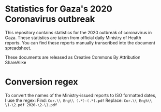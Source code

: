 # Statistics for Gaza's 2020 Coronavirus outbreak
This repository contains statistics for the 2020 outbreak of coronavirus in Gaza.
These statistics are taken from official daily Ministry of Health reports. You
can find these reports manually transcribed into the document spreadsheet.

These documents are released as Creative Commons By Attribution ShareAlike

# Conversion regex
To convert the names of the Ministry-issued reports to ISO formatted dates, I use the regex:
Find: ```Cor.\\ Eng\\ (.*)-(.*).pdf```
Replace: ```Cor.\\ Eng%\\ \1-\2.pdf 2020-\2-\1.pdf```
